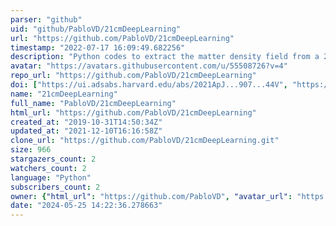 ```yaml
---
parser: "github"
uid: "github/PabloVD/21cmDeepLearning"
url: "https://github.com/PabloVD/21cmDeepLearning"
timestamp: "2022-07-17 16:09:49.682256"
description: "Python codes to extract the matter density field from a 21 cm map."
avatar: "https://avatars.githubusercontent.com/u/55508726?v=4"
repo_url: "https://github.com/PabloVD/21cmDeepLearning"
doi: ["https://ui.adsabs.harvard.edu/abs/2021ApJ...907...44V", "https://ui.adsabs.harvard.edu/abs/2021ascl.soft03001V/abstract"]
name: "21cmDeepLearning"
full_name: "PabloVD/21cmDeepLearning"
html_url: "https://github.com/PabloVD/21cmDeepLearning"
created_at: "2019-10-31T14:50:34Z"
updated_at: "2021-12-10T16:16:58Z"
clone_url: "https://github.com/PabloVD/21cmDeepLearning.git"
size: 966
stargazers_count: 2
watchers_count: 2
language: "Python"
subscribers_count: 2
owner: {"html_url": "https://github.com/PabloVD", "avatar_url": "https://avatars.githubusercontent.com/u/55508726?v=4", "login": "PabloVD", "type": "User"}
date: "2024-05-25 14:22:36.278663"
---
```

